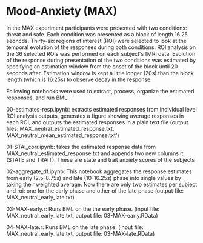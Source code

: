 # Mood-Anxiety (MAX)

In the MAX experiment participants were presented with two conditions: threat and safe. Each condition was presented as a block of length 16.25 seoncds. Thirty-six regions of interest (ROI) were selected to look at the temporal evolution of the responses during both conditions. ROI analysis on the 36 selected ROIs was performed on each subject's fMRI data. Evolution of the response during presentation of the two conditions was estimated by specifying an estimation window from the onset of the block until 20 seconds after. Estimation window is kept a little longer (20s) than the block length (which is 16.25s) to observe decay in the response.

Following notebooks were used to extract, process, organize the estimated responses, and run BML.

00-estimates-resp.ipynb: extracts estimated responses from individual level ROI analysis outputs, generates a figure showing average responses in each ROI, and outputs the estimated responses in a plain text file (output files: MAX_neutral_estimated_response.txt, MAX_neutral_mean_estimated_response.txt')  

01-STAI_corr.ipynb: takes the estimated response data from MAX_neutral_estimated_response.txt and appends two new columns it (STATE and TRAIT). These are state and trait anxiety scores of the subjects  

02-aggregate_df.ipynb: This notebook aggregates the response estimates from early (2.5-8.75s) and late (10-16.25s) phase into single values by taking their weighted average. Now there are only two estimates per subject and roi: one for the early phase and other of the late phase 
(output file: MAX_neutral_early_late.txt)  

03-MAX-early.r: Runs BML on the the early phase. (input file: MAX_neutral_early_late.txt, output file: 03-MAX-early.RData)  

04-MAX-late.r: Runs BML on the late phase. (input file: MAX_neutral_early_late.txt, output file: 03-MAX-late.RData)  
